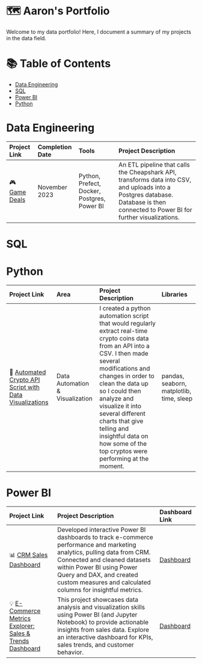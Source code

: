  # 🗺 Aaron's Portfolio
Welcome to my data portfolio! Here, I document a summary of my projects in the data field.

# 📚 Table of Contents
- [Data Engineering](#data-engineering)
- [SQL](#sql)
- [Power BI](#power-bi)
- [Python](#python)

# Data Engineering
| Project Link | Completion Date | Tools                                                           | Project Description                                                                                                                                                                                             |
| :----------- | :-------------- | :-------------------------------------------------------------- | :-------------------------------------------------------------------------------------------------------------------------------------------------------------------------------------------------------------- |
| 🎮 [Game Deals](https://github.com/haroon-mirza/Game-Deals-Data-Integrator-ETL-Pipeline-Visualization) | November 2023        | Python, Prefect, Docker, Postgres, Power BI  | An ETL pipeline that calls the Cheapshark API, transforms data into CSV, and uploads into a Postgres database. Database is then connected to Power BI for further visualizations. |

# SQL

# Python
| Project Link | Area                          | Project Description                                                                                                                                                                                                                                                          | Libraries                       |
| :----------- | :---------------------------- | :--------------------------------------------------------------------------------------------------------------------------------------------------------------------------------------------------------------------------------------------------------------------------- | :------------------------------ |
| 🐍 [Automated Crypto API Script with Data Visualizations](https://github.com/haroon-mirza/DataAnalytics/blob/main/Automated%20Crypto%20Website%20API.ipynb) | Data Automation & Visualization | I created a python automation script that would regularly extract real-time crypto coins data from an API into a CSV. I then made several modifications and changes in order to clean the data up so I could then analyze and visualize it into several different charts that give telling and insightful data on how some of the top cryptos were performing at the moment. | pandas, seaborn, matplotlib, time, sleep |

# Power BI
| Project Link                                                                             | Project Description                                                                                                                                                                                             | Dashboard Link                                       |
| :--------------------------------------------------------------------------------------- | :-------------------------------------------------------------------------------------------------------------------------------------------------------------------------------------------------------------- | :--------------------------------------------------- |
| 📊 [CRM Sales Dashboard](https://github.com/haroon-mirza/CRM-Sales)                                       | Developed interactive Power BI dashboards to track e-commerce performance and marketing analytics, pulling data from CRM. Connected and cleaned datasets within Power BI using Power Query and DAX, and created custom measures and calculated columns for insightful metrics. | [Dashboard](https://github.com/haroon-mirza/CRM-Sales)            |
| 💡 [E-Commerce Metrics Explorer: Sales & Trends Dashboard](https://github.com/haroon-mirza/E-Commerce-Metrics-Explorer-Sales-Trends-Dashboard) | This project showcases data analysis and visualization skills using Power BI (and Jupyter Notebook) to provide actionable insights from sales data. Explore an interactive dashboard for KPIs, sales trends, and customer behavior. | [Dashboard](https://github.com/haroon-mirza/E-Commerce-Metrics-Explorer-Sales-Trends-Dashboard)      |


